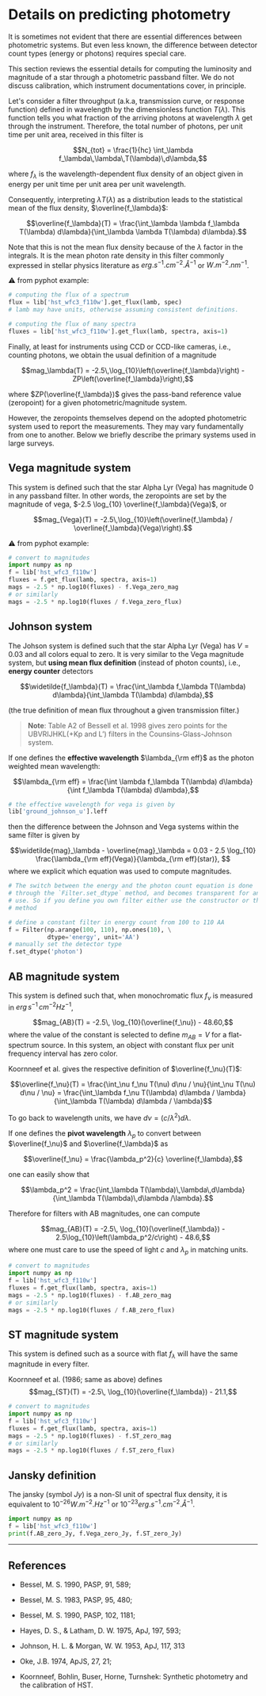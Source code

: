 # Details on predicting photometry

It is sometimes not evident that there are essential differences between photometric systems. But even less known, the difference between detector count types (energy or photons) requires special care.

This section reviews the essential details for computing the luminosity
and magnitude of a star through a photometric passband filter. We do not
discuss calibration, which instrument documentations cover, in principle.

Let's consider a filter throughput (a.k.a, transmission curve, or response function) defined in wavelength by the dimensionless function $T(\lambda)$. This function tells you what fraction of the arriving photons at wavelength $\lambda$ get through the instrument.  Therefore, the total number of
photons, per unit time per unit area, received in this filter is

$$N_{tot} = \frac{1}{hc} \int_\lambda f_\lambda\,\lambda\,T(\lambda)\,d\lambda,$$

where $f_\lambda$ is the wavelength-dependent flux density of an object
given in energy per unit time per unit area per unit wavelength.

Consequently, interpreting $\lambda T(\lambda)$ as a distribution leads to the statistical mean of the flux density, $\overline{f_\lambda}$:

$$\overline{f_\lambda}(T) = \frac{\int_\lambda \lambda f_\lambda T(\lambda) d\lambda}{\int_\lambda \lambda T(\lambda) d\lambda}.$$

Note that this is not the mean flux density because of the $\lambda$ factor in the integrals. It is the mean photon rate density in this filter commonly expressed in stellar physics literature as
$erg.s^{-1}.cm^{-2}.Å^{-1}$ or $W.m^{-2}.nm^{-1}$.

⚠️ from pyphot example:
```python
# computing the flux of a spectrum
flux = lib['hst_wfc3_f110w'].get_flux(lamb, spec)
# lamb may have units, otherwise assuming consistent definitions.

# computing the flux of many spectra
fluxes = lib['hst_wfc3_f110w'].get_flux(lamb, spectra, axis=1)
```

Finally, at least for instruments using CCD or CCD-like cameras, i.e., counting photons, we obtain the usual definition of a magnitude

$$mag_\lambda(T) = -2.5\,\log_{10}\left(\overline{f_\lambda}\right) - ZP\left(\overline{f_\lambda}\right),$$

where $ZP(\overline{f_\lambda})$ gives the pass-band reference value
(zeropoint) for a given photometric/magnitude system.

However, the zeropoints themselves depend on the adopted photometric system used to report the measurements. They may vary fundamentally from one to another.  Below we briefly describe the primary systems used in large surveys.


## Vega magnitude system

This system is defined such that the star Alpha Lyr (Vega) has magnitude 0 in any passband filter. In other words, the zeropoints are set by the magnitude of vega, $-2.5 \log_{10} \overline{f_\lambda}(Vega)$, or

$$mag_{Vega}(T) = -2.5\,\log_{10}\left(\overline{f_\lambda} / \overline{f_\lambda}(Vega)\right).$$

⚠️ from pyphot example:
```python
# convert to magnitudes
import numpy as np
f = lib['hst_wfc3_f110w']
fluxes = f.get_flux(lamb, spectra, axis=1)
mags = -2.5 * np.log10(fluxes) - f.Vega_zero_mag
# or similarly
mags = -2.5 * np.log10(fluxes / f.Vega_zero_flux)
```

## Johnson system

The Johson system is defined such that the star Alpha Lyr (Vega) has $V=0.03$ and all colors equal to zero. It is very similar to the Vega magnitude system, but **using mean flux definition** (instead of photon counts), i.e., **energy
counter** detectors

$$\widetilde{f_\lambda}(T) = \frac{\int_\lambda f_\lambda T(\lambda) d\lambda}{\int_\lambda T(\lambda) d\lambda},$$

(the true definition of mean flux throughout a given transmission filter.)

> **Note**: Table A2 of Bessell et al. 1998 gives zero points for the UBVRIJHKL(+Kp and L’) filters in the Counsins-Glass-Johnson system.

If one defines the **effective wavelength** $\lambda_{\rm eff}$ as the
photon weighted mean wavelength:

$$\lambda_{\rm eff} = \frac{\int \lambda f_\lambda T(\lambda) d\lambda}{\int f_\lambda T(\lambda) d\lambda},$$

```python
# the effective wavelength for vega is given by
lib['ground_johnson_u'].leff
```

then the difference between the Johnson and Vega systems within the same filter is given by

$$\widetilde{mag}_\lambda - \overline{mag}_\lambda = 0.03 - 2.5 \log_{10} \frac{\lambda_{\rm eff}(Vega)}{\lambda_{\rm eff}(star)}, $$
where we explicit which equation was used to compute magnitudes.


```python
# The switch between the energy and the photon count equation is done
# through the `Filter.set_dtype` method, and becomes transparent for any
# use. So if you define you own filter either use the constructor or the
# method

# define a constant filter in energy count from 100 to 110 AA
f = Filter(np.arange(100, 110), np.ones(10), \
           dtype='energy', unit='AA')
# manually set the detector type
f.set_dtype('photon')
```



## AB magnitude system

This system is defined such that, when monochromatic flux $f_\nu$ is measured in $erg\,s^{-1}\,cm^{-2} Hz^{-1}$,

$$mag_{AB}(T) = -2.5\, \log_{10}(\overline{f_\nu}) - 48.60,$$
where the value of the constant is selected to define $m_{AB}=V$ for a
flat-spectrum source. In this system, an object with constant flux per unit frequency interval has zero color.

Koornneef et al. gives the respective definition of $\overline{f_\nu}(T)$:

$$\overline{f_\nu}(T) = \frac{\int_\nu f_\nu T(\nu) d\nu / \nu}{\int_\nu T(\nu) d\nu / \nu}
= \frac{\int_\lambda f_\nu T(\lambda) d\lambda / \lambda}{\int_\lambda T(\lambda) d\lambda / \lambda}$$

To go back to wavelength units, we have $d\nu = (c/\lambda^2) d\lambda$.

If one defines the **pivot wavelength** $\lambda_p$ to convert between
$\overline{f_\nu}$ and $\overline{f_\lambda}$ as

$$\overline{f_\nu} = \frac{\lambda_p^2}{c} \overline{f_\lambda},$$

one can easily show that

$$\lambda_p^2 = \frac{\int_\lambda T(\lambda)\,\lambda\,d\lambda}{\int_\lambda T(\lambda)\,d\lambda /\lambda}.$$

Therefore for filters with AB magnitudes, one can compute

$$mag_{AB}(T) = -2.5\, \log_{10}(\overline{f_\lambda}) - 2.5\log_{10}\left(\lambda_p^2/c\right) - 48.6,$$
where one must care to use the speed of light $c$ and $\lambda_p$ in matching units.

```python
# convert to magnitudes
import numpy as np
f = lib['hst_wfc3_f110w']
fluxes = f.get_flux(lamb, spectra, axis=1)
mags = -2.5 * np.log10(fluxes) - f.AB_zero_mag
# or similarly
mags = -2.5 * np.log10(fluxes / f.AB_zero_flux)
```



## ST magnitude system

This system is defined such as a source with flat $f_\lambda$ will have the same magnitude in every filter.

Koornneef et al. (1986; same as above) defines
$$mag_{ST}(T) = -2.5\, \log_{10}(\overline{f_\lambda}) - 21.1,$$

```python
# convert to magnitudes
import numpy as np
f = lib['hst_wfc3_f110w']
fluxes = f.get_flux(lamb, spectra, axis=1)
mags = -2.5 * np.log10(fluxes) - f.ST_zero_mag
# or similarly
mags = -2.5 * np.log10(fluxes / f.ST_zero_flux)
```


## Jansky definition

The jansky (symbol $Jy$) is a non-SI unit of spectral flux density, it is equivalent to $10^{−26} W.m^{-2}.Hz^{-1}$ or $10^{-23} erg.s^{-1}.cm^{-2}.Å^{-1}$.

```python
import numpy as np
f = lib['hst_wfc3_f110w']
print(f.AB_zero_Jy, f.Vega_zero_Jy, f.ST_zero_Jy)
```

---
## References

* Bessel, M. S. 1990, PASP, 91, 589;

* Bessel, M. S. 1983, PASP, 95, 480;

* Bessel, M. S. 1990, PASP, 102, 1181;

* Hayes, D. S., \& Latham, D. W. 1975, ApJ, 197, 593;

* Johnson, H. L. \& Morgan, W. W. 1953, ApJ, 117, 313

* Oke, J.B. 1974, ApJS, 27, 21;

* Koornneef, Bohlin, Buser, Horne, Turnshek: Synthetic photometry and the calibration of HST.
